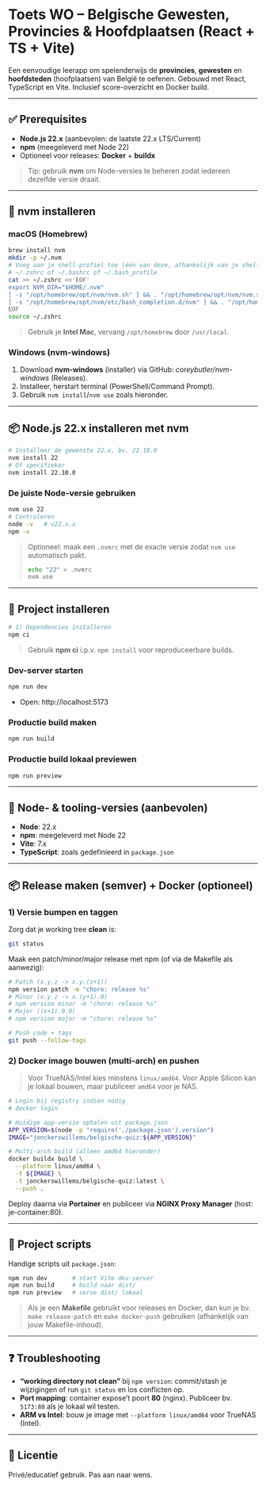 # Toets WO – Belgische Gewesten, Provincies & Hoofdplaatsen (React + TS + Vite)

Een eenvoudige leerapp om spelenderwijs de **provincies**, **gewesten** en **hoofdsteden** (hoofplaatsen) van België te oefenen. Gebouwd met React, TypeScript en Vite. Inclusief score-overzicht en Docker build.

---

## ✅ Prerequisites

- **Node.js 22.x** (aanbevolen: de laatste 22.x LTS/Current)
- **npm** (meegeleverd met Node 22)
- Optioneel voor releases: **Docker** + **buildx**

> Tip: gebruik **nvm** om Node-versies te beheren zodat iedereen dezelfde versie draait.

---

## 🧰 nvm installeren

### macOS (Homebrew)
```bash
brew install nvm
mkdir -p ~/.nvm
# Voeg aan je shell-profiel toe (één van deze, afhankelijk van je shell)
# ~/.zshrc of ~/.bashrc of ~/.bash_profile
cat >> ~/.zshrc <<'EOF'
export NVM_DIR="$HOME/.nvm"
[ -s "/opt/homebrew/opt/nvm/nvm.sh" ] && . "/opt/homebrew/opt/nvm/nvm.sh"  # loads nvm
[ -s "/opt/homebrew/opt/nvm/etc/bash_completion.d/nvm" ] && . "/opt/homebrew/opt/nvm/etc/bash_completion.d/nvm"  # loads bash_completion
EOF
source ~/.zshrc
```

> Gebruik je **Intel Mac**, vervang `/opt/homebrew` door `/usr/local`.

### Windows (nvm-windows)
1. Download **nvm-windows** (installer) via GitHub: *coreybutler/nvm-windows* (Releases).
2. Installeer, herstart terminal (PowerShell/Command Prompt).
3. Gebruik `nvm install`/`nvm use` zoals hieronder.

---

## 📦 Node.js 22.x installeren met nvm

```bash
# Installeer de gewenste 22.x, bv. 22.10.0
nvm install 22
# Of specifieker
nvm install 22.10.0
```

### De juiste Node-versie gebruiken
```bash
nvm use 22
# Controleren
node -v   # v22.x.x
npm -v
```

> Optioneel: maak een `.nvmrc` met de exacte versie zodat `nvm use` automatisch pakt.
>
> ```bash
> echo "22" > .nvmrc
> nvm use
> ```

---

## 🚀 Project installeren

```bash
# 1) Dependencies installeren
npm ci
```

> Gebruik **npm ci** i.p.v. `npm install` voor reproduceerbare builds.

### Dev-server starten
```bash
npm run dev
```
- Open: http://localhost:5173

### Productie build maken
```bash
npm run build
```

### Productie build lokaal previewen
```bash
npm run preview
```

---

## 🧪 Node- & tooling-versies (aanbevolen)
- **Node**: 22.x
- **npm**: meegeleverd met Node 22
- **Vite**: 7.x
- **TypeScript**: zoals gedefinieerd in `package.json`

---

## 📦 Release maken (semver) + Docker (optioneel)

### 1) Versie bumpen en taggen
Zorg dat je working tree **clean** is:
```bash
git status
```
Maak een patch/minor/major release met npm (of via de Makefile als aanwezig):
```bash
# Patch (x.y.z -> x.y.(z+1))
npm version patch -m "chore: release %s"
# Minor (x.y.z -> x.(y+1).0)
# npm version minor -m "chore: release %s"
# Major ((x+1).0.0)
# npm version major -m "chore: release %s"

# Push code + tags
git push --follow-tags
```

### 2) Docker image bouwen (multi-arch) en pushen
> Voor TrueNAS/Intel kies minstens `linux/amd64`. Voor Apple Silicon kan je lokaal bouwen, maar publiceer `amd64` voor je NAS.

```bash
# Login bij registry indien nodig
# docker login

# Huidige app-versie ophalen uit package.json
APP_VERSION=$(node -p "require('./package.json').version")
IMAGE="jonckerswillems/belgische-quiz:${APP_VERSION}"

# Multi-arch build (alleen amd64 hieronder)
docker buildx build \
  --platform linux/amd64 \
  -t ${IMAGE} \
  -t jonckerswillems/belgische-quiz:latest \
  --push .
```

Deploy daarna via **Portainer** en publiceer via **NGINX Proxy Manager** (host: je-container:80).

---

## 🧭 Project scripts
Handige scripts uit `package.json`:

```bash
npm run dev       # start Vite dev-server
npm run build     # build naar dist/
npm run preview   # serve dist/ lokaal
```

> Als je een **Makefile** gebruikt voor releases en Docker, dan kun je bv. `make release-patch` en `make docker-push` gebruiken (afhankelijk van jouw Makefile-inhoud).

---

## ❓ Troubleshooting
- **“working directory not clean”** bij `npm version`: commit/stash je wijzigingen of run `git status` en los conflicten op.
- **Port mapping**: container expose’t poort **80** (nginx). Publiceer bv. `5173:80` als je lokaal wil testen.
- **ARM vs Intel**: bouw je image met `--platform linux/amd64` voor TrueNAS (Intel).

---

## 📄 Licentie
Privé/educatief gebruik. Pas aan naar wens.